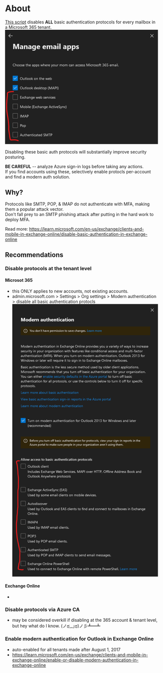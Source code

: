 # About

[This script](Remove-Basic365EmailAuthenticationProtocols.ps1) disables **ALL** basic authentication protocols for every mailbox in a Microsoft 365 tenant.
![alt text](screenshot1.png)

Disabling these basic auth protocols will substantially improve security posturing.

**BE CAREFUL** -- analyze Azure sign-in logs before taking any actions.  
If you find accounts using these, selectively enable protocls per-account and find a modern auth solution.

## Why?

Protocols like SMTP, POP, & IMAP do not authenticate with MFA, making them a popular attack vector.  
Don't fall prey to an SMTP phishing attack after putting in the hard work to deploy MFA.

Read more: https://learn.microsoft.com/en-us/exchange/clients-and-mobile-in-exchange-online/disable-basic-authentication-in-exchange-online

## Recommendations

### Disable protocols at the tenant level

#### Microsot 365
- this ONLY applies to new accounts, not existing accounts.
- admin.microsoft.com > Settings > Org settings > Modern authentication > disable all basic authentication protocls
![alt text](screenshot2.png)

#### Exchange Online
- 

### Disable protocols via Azure CA
- may be considered overkill if disabling at the 365 account & tenant level, but hey what do I know. (ノಥ,_｣ಥ)ノ彡┻━┻

### Enable modern authentication for Outlook in Exchange Online
- auto-enabled for all tenants made after August 1, 2017
- https://learn.microsoft.com/en-us/exchange/clients-and-mobile-in-exchange-online/enable-or-disable-modern-authentication-in-exchange-online
